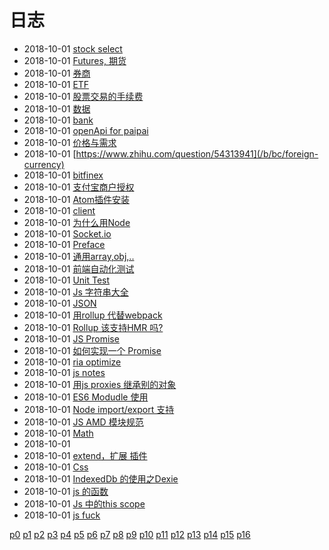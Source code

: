 # 日志
- 2018-10-01 [stock select](/b/bc/stock-gt) 
- 2018-10-01 [Futures, 期货](/b/bc/stock-futures) 
- 2018-10-01 [券商](/b/bc/stock-fee) 
- 2018-10-01 [ETF](/b/bc/stock-etf) 
- 2018-10-01 [股票交易的手续费](/b/bc/stock-data) 
- 2018-10-01 [数据](/b/bc/stock-book) 
- 2018-10-01 [bank](/b/bc/stock-bank) 
- 2018-10-01 [openApi for paipai](/b/bc/p2p) 
- 2018-10-01 [价格与需求](/b/bc/model-price) 
- 2018-10-01 [https://www.zhihu.com/question/54313941](/b/bc/foreign-currency) 
- 2018-10-01 [bitfinex](/b/bc/btc) 
- 2018-10-01 [支付宝商户授权](/b/bc/alipay) 
- 2018-10-01 [Atom插件安装](/b/atom/atom-shortcuts) 
- 2018-10-01 [client](/b/ria/node-crypt) 
- 2018-10-01 [为什么用Node](/b/ria/node-) 
- 2018-10-01 [Socket.io](/b/ria/js-websocket) 
- 2018-10-01 [Preface](/b/ria/js-var) 
- 2018-10-01 [通用array,obj,..](/b/ria/js-underscore) 
- 2018-10-01 [前端自动化测试](/b/ria/js-test) 
- 2018-10-01 [Unit Test](/b/ria/js-test-unit) 
- 2018-10-01 [Js 字符串大全](/b/ria/js-str) 
- 2018-10-01 [JSON](/b/ria/js-str-serial) 
- 2018-10-01 [用rollup 代替webpack](/b/ria/js-rollup) 
- 2018-10-01 [Rollup 该支持HMR 吗?](/b/ria/js-rollup-hmr) 
- 2018-10-01 [JS Promise](/b/ria/js-promise) 
- 2018-10-01 [如何实现一个 Promise ](/b/ria/js-promise-source) 
- 2018-10-01 [ria optimize](/b/ria/js-optimize) 
- 2018-10-01 [js notes](/b/ria/js-obj) 
- 2018-10-01 [用js proxies 继承别的对象](/b/ria/js-obj-proxies) 
- 2018-10-01 [ES6 Modudle 使用](/b/ria/js-module) 
- 2018-10-01 [Node import/export 支持](/b/ria/js-module-node) 
- 2018-10-01 [JS AMD 模块规范](/b/ria/js-module-amd) 
- 2018-10-01 [Math](/b/ria/js-math) 
- 2018-10-01 [  <div id="updown">](/b/ria/js-jquery-updown) 
- 2018-10-01 [extend，扩展 插件](/b/ria/js-jquery-extend) 
- 2018-10-01 [Css](/b/ria/js-jquery-css) 
- 2018-10-01 [IndexedDb 的使用之Dexie](/b/ria/js-indexedDB) 
- 2018-10-01 [js 的函数](/b/ria/js-func) 
- 2018-10-01 [Js 中的this scope](/b/ria/js-func-scope) 
- 2018-10-01 [js fuck](/b/ria/js-expr) 

 [p0](/b/index) [p1](/b/p/p1) [p2](/b/p/p2) [p3](/b/p/p3) [p4](/b/p/p4) [p5](/b/p/p5) [p6](/b/p/p6) [p7](/b/p/p7) [p8](/b/p/p8) [p9](/b/p/p9) [p10](/b/p/p10) [p11](/b/p/p11) [p12](/b/p/p12) [p13](/b/p/p13) [p14](/b/p/p14) [p15](/b/p/p15) [p16](/b/p/p16)